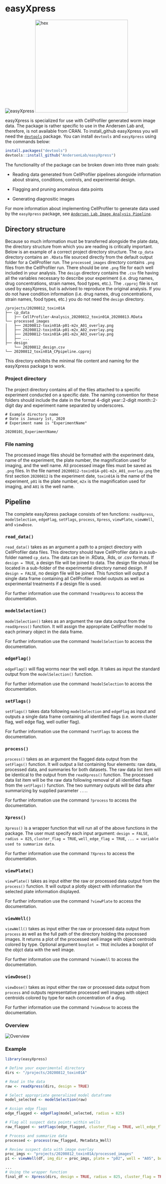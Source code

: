 # easyXpress
![easyXpress](./READMEfiles/easyXpress_hex.png)
<img src="./READMEfiles/easyXpress_hex.png" alt="hex" width="300" height="300" />

easyXpress is specialized for use with CellProfiler generated worm image data. The package is rather specific to use in the Andersen Lab and, therefore, is not available from CRAN. To install_github easyXpress you will need the [`devtools`](https://github.com/hadley/devtools) package. You can install `devtools` and `easyXpress` using the commands below:

```r
install.packages("devtools")
devtools::install_github("AndersenLab/easyXpress")
```

The functionality of the package can be broken down into three main goals:

+ Reading data generated from CellProfiler pipelines alongside information about strains, conditions, controls, and experimental design.

+ Flagging and pruning anomalous data points

+ Generating diagnositic images

For more information about implementing CellProfiler to generate data used by the `easyXpress` package, see [`Andersen Lab Image Analysis Pipeline`](https://github.com/AndersenLab/CellProfiler).

## Directory structure

Because so much information must be transferred alongside the plate data, the directory structure from which you are reading is critically important. Below is an example of a correct project directory structure. The `cp_data` directory contains an `.RData` file sourced directly from the default output folder for a CellProfiler run. The `processed_images` directory contains `.png` files from the CellProfiler run. There should be one `.png` file for each well included in your analysis. The `design` directory contains the `.csv` file having all the variables necessary to describe your experiment (i.e. drug names, drug concentrations, strain names, food types, etc.). The `.cpproj` file is not used by easyXpress, but is advised to reproduce the original analysis. If you do not have condition information (i.e. drug names, drug concentrations, strain names, food types, etc.) you do not need the `design` directory.

```
/projects/20200812_toxin01A
├── cp_data
│   ├── CellProfiler-Analysis_20200812_toxin01A_20200813.RData
└── processed_images
│   ├── 20200812-toxin01A-p01-m2x_A01_overlay.png
│   ├── 20200812-toxin01A-p01-m2x_A02_overlay.png
│   ├── 20200812-toxin01A-p01-m2x_A03_overlay.png
│   ├── ...    
├── design
    └── 20200812_design.csv
└── 20200812_toxin01A_CPpipeline.cpproj
```
This directory exhibits the minimal file content and naming for the easyXpress package to work.

### Project directory

The project directory contains all of the files attached to a specific experiment conducted on a specific date. The naming convention for these folders should include the date in the format 4-digit year::2-digit month::2-digit day and experiment name separated by underscores. 

```
# Example directory name
# Date is January 1st, 2020
# Experiment name is "ExperimentName"

20200101_ExperimentName/
```

### File naming

The processed image files should be formatted with the experiment data, name of the experiment, the plate number, the magnification used for imaging, and the well name. All processed image files must be saved as `.png` files. In the file named `20200812-toxin01A-p01-m2x_A01_overlay.png` the first section `20200812` is the experiment date, `toxin01A` is the name of the experiment, `p01` is the plate number, `m2x` is the magnification used for imaging, and `A01` is the well name.

## Pipeline

The complete easyXpress package consists of ten functions: `readXpress`, `modelSelection`, `edgeFlag`, `setFlags`, `process`, `Xpress`, `viewPlate`, `viewWell`, and `viewDose`.

### `read_data()`

`read_data()` takes as an argument a path to a project directory with CellProfiler data files. This directory should have CellProfiler data in a sub-folder named `cp_data`. The data can be in .RData, .Rds, or .csv formats. If `design = TRUE`, a design file will be joined to data. The design file should be located in a sub-folder of the experimental directory named design. If `design = FALSE`, no design file will be joined. This function will output a single data frame containing all CellProfiler model outputs as well as experimental treatments if a design file is used.

For further information use the command `?readXpress` to access the documentation.

### `modelSelection()`

`modelSelection()` takes as an argument the raw data output from the `readXpress()` function. It will assign the appropriate CellProfiler model to each primary object in the data frame.

For further information use the command `?modelSelection` to access the documentation.

### `edgeFlag()`

`edgeFlag()` will flag worms near the well edge. It takes as input the standard output from the `modelSelection()` function. 

For further information use the command `?modelSelection` to access the documentation.

### `setFlags()`

`setFlags()` takes data following `modelSelection` and `edgeFlag` as input and outputs a single data frame containing all identified flags (i.e. worm cluster flag, well edge flag, well outlier flag).

For further information use the command `?setFlags` to access the documentation.

### `process()`

`process()` takes as an argument the flagged data output from the `setFlags()` function. It will output a list containing four elements: raw data, processed data, and summaries for both datasets. The raw data list item will be identical to the output from the `readXpress()` function. The processed data list item will be the raw data following removal of all identified flags from the `setFlags()` function. The two summary outputs will be data after summarizing by supplied parameter `...`.

For further information use the command `?process` to access the documentation.

### `Xpress()`

`Xpress()` is a wrapper function that will run all of the above functions in the package. The user must specify each input argument: `design = FALSE`, `radius = 825`, `cluster_flag = TRUE`, `well_edge_flag = TRUE`, `... = variable used to summarize data`.

For further information use the command `?Xpress` to access the documentation.

### `viewPlate()`

`viewPlate()` takes as input either the raw or processed data output from the `process()` function. It will output a plotly object with information the selected plate information displayed.

For further information use the command `?viewPlate` to access the documentation.

### `viewWell()`

`viewWell()` takes as input either the raw or processed data output from `process` as well as the full path of the directory holding the processed images. It returns a plot of the processed well image with object centroids colored by type. Optional argument `boxplot = TRUE` includes a boxplot of the objct data with the well image.

For further information use the command `?viewWell` to access the documentation.

### `viewDose()`

`viewDose()` takes as input either the raw or processed data output from `process` and outputs representative processed well images with object centroids colored by type for each concentration of a drug.

For further information use the command `?viewDose` to access the documentation.

### Overview

![Overview](./READMEfiles/Overview.png)

  
### Example
```r
library(easyXpress)

# Define your experimental directory
dirs <- "/projects/20200812_toxin01A"

# Read in the data
raw <- readXpress(dirs, design = TRUE)

# Select appropriate generalized model dataframe
model_selected <- modelSelection(raw)

# Assign edge flags
edge_flagged <- edgeFlag(model_selected, radius = 825)

# Flag all suspect data points within wells
raw_flagged <- setFlags(edge_flagged, cluster_flag = TRUE, well_edge_flag = TRUE)

# Process and summarize data
processed <- process(raw_flagged, Metadata_Well)

# Review suspect data with image overlay
proc_imgs <- "projects/20200812_toxin01A/processed_images"
p1 <- viewWell(df, img_dir = proc_imgs, plate = "p02", well = "A05", boxplot = TRUE)

...
# Using the wrapper function
final_df <- Xpress(dirs, design = TRUE, radius = 825, cluster_flag = TRUE, well_edge_flag = TRUE, Metadata_Well)


```
